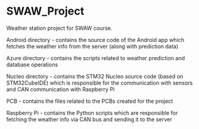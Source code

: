 # SWAW_Project
Weather station project for SWAW course.

Android directory - contains the source code of the Android app which fetches the weather info from the server (along with prediction data)

Azure directory - contains the scripts related to weather prediction and database operations

Nucleo directory - contains the STM32 Nucleo source code (based on STM32CubeIDE) which is responsible for the communication with sensors and CAN communication with Raspberry Pi

PCB - contains the files related to the PCBs created for the project

Raspberry Pi - contains the Python scripts which are responsible for fetching the weather info via CAN bus and sending it to the server
